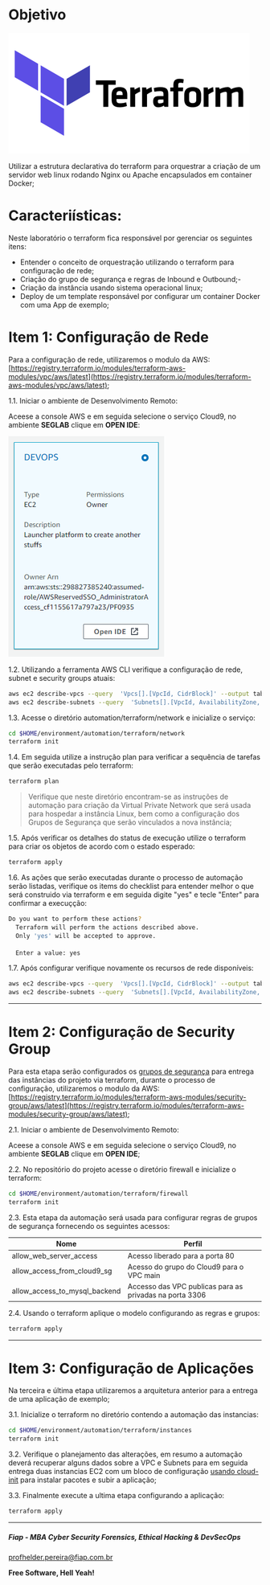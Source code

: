 # Objetivo

![TERRAFORM_01](images/TERRAFORM_01.png)

Utilizar a estrutura declarativa do terraform para orquestrar a criação de um servidor web linux rodando Nginx ou Apache encapsulados em container Docker;

# Caracteriísticas:

Neste laboratório o terraform fica responsável por gerenciar os seguintes itens:

- Entender o conceito de orquestração utilizando o terraform para configuração de rede;
- Criação do grupo de segurança e regras de Inbound e Outbound;- 
- Criação da instância usando sistema operacional linux;
- Deploy de um template responsável por configurar um container Docker com uma App de exemplo;

# Item 1: Configuração de Rede

Para a configuração de rede, utilizaremos o modulo da AWS:
[https://registry.terraform.io/modules/terraform-aws-modules/vpc/aws/latest](https://registry.terraform.io/modules/terraform-aws-modules/vpc/aws/latest);

1.1. Iniciar o ambiente de Desenvolvimento Remoto:

Aceese a console AWS e em seguida selecione o serviço Cloud9, no ambiente **SEGLAB** clique em **OPEN IDE**:

![CLOUD9_04](../cloud9/images/CLOUD9_04.PNG)

1.2. Utilizando a ferramenta AWS CLI verifique a configuração de rede, subnet e security groups atuais:

```sh
aws ec2 describe-vpcs --query  'Vpcs[].[VpcId, CidrBlock]' --output table
aws ec2 describe-subnets --query  'Subnets[].[VpcId, AvailabilityZone, CidrBlock]' --output table
```

1.3. Acesse o diretório automation/terraform/network e inicialize o serviço:

```sh
cd $HOME/environment/automation/terraform/network
terraform init
```

1.4. Em seguida utilize a instrução plan para verificar a sequência de tarefas que serão executadas pelo terraform:

```sh
terraform plan
```

> Verifique que neste diretório encontram-se as instruções de automação para criação da Virtual Private Network que será usada para hospedar a instância Linux, bem como a configuração dos Grupos de Segurança que serão vinculados a nova instância;

1.5. Após verificar os detalhes do status de execução utilize o terraform para criar os objetos de acordo com o estado esperado:

```sh
terraform apply
```

1.6. As ações que serão executadas durante o processo de automação serão listadas, verifique os items do checklist para entender melhor o que será construido via terraform e em seguida digite "yes" e tecle "Enter" para confirmar a execuçção:

```sh
Do you want to perform these actions?
  Terraform will perform the actions described above.
  Only 'yes' will be accepted to approve.

  Enter a value: yes
```

1.7. Após configurar verifique novamente os recursos de rede disponíveis:

```sh
aws ec2 describe-vpcs --query  'Vpcs[].[VpcId, CidrBlock]' --output table
aws ec2 describe-subnets --query  'Subnets[].[VpcId, AvailabilityZone, CidrBlock]' --output table
```

---

# Item 2: Configuração de Security Group

Para esta etapa serão configurados os [grupos de segurança](https://github.com/fiapsecdevops/automation/tree/main/conceitos/SecurityGroups.md) para entrega das instâncias do projeto via terraform, durante o processo de configuração, utilizaremos o modulo da AWS:
[https://registry.terraform.io/modules/terraform-aws-modules/security-group/aws/latest](https://registry.terraform.io/modules/terraform-aws-modules/security-group/aws/latest);

2.1. Iniciar o ambiente de Desenvolvimento Remoto:

Aceese a console AWS e em seguida selecione o serviço Cloud9, no ambiente **SEGLAB** clique em **OPEN IDE**;

2.2. No repositório do projeto acesse o diretório firewall e inicialize o terraform:

```sh
cd $HOME/environment/automation/terraform/firewall
terraform init
```

2.3. Esta etapa da automação será usada para configurar regras de grupos de segurança fornecendo os seguintes acessos:

| Nome                          | Perfil                                                  |
|-------------------------------|---------------------------------------------------------|
| allow_web_server_access       | Acesso liberado para a porta 80                         |
| allow_access_from_cloud9_sg   | Acesso do grupo do Cloud9 para o VPC main               |
| allow_access_to_mysql_backend | Accesso das VPC publicas para as privadas na porta 3306 |

2.4. Usando o terraform aplique o modelo configurando as regras e grupos:

```sh
terraform apply
```

---

# Item 3: Configuração de Aplicações

Na terceira e última etapa utilizaremos a arquitetura anterior para a entrega de uma aplicação de exemplo;

3.1. Inicialize o terraform no diretório contendo a automação das instancias:

```sh
cd $HOME/environment/automation/terraform/instances
terraform init
```

3.2. Verifique o planejamento das alterações, em resumo a automação deverá recuperar alguns dados sobre a VPC e Subnets para em seguida entrega duas instancias EC2 com um bloco de configuração [usando cloud-init](https://cloudinit.readthedocs.io/en/latest/) para instalar pacotes e subir a aplicação;

3.3. Finalmente execute a ultima etapa configurando a aplicação:

```sh
terraform apply
```

---

##### Fiap - MBA Cyber Security Forensics, Ethical Hacking & DevSecOps
profhelder.pereira@fiap.com.br

**Free Software, Hell Yeah!**
